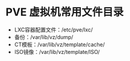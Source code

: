 # PVE 虚拟机常用文件目录

- LXC容器配置文件：/etc/pve/lxc/
- 备份：/var/lib/vz/dump/
- CT模板：/var/lib/vz/template/cache/
- ISO镜像：/var/lib/vz/template/ISO/
